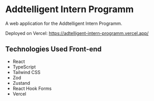 # Addtelligent Intern Programm

A web application for the Addtelligent Intern Programm.

Deployed on Vercel: https://adtelligent-intern-programm.vercel.app/

## Technologies Used Front-end

* React
* TypeScript
* Tailwind CSS
* Zod
* Zustand
* React Hook Forms
* Vercel


